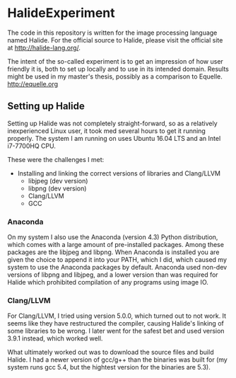 # HalideExperiment
The code in this repository is written for the image processing language named Halide.
For the official source to Halide, please visit the official site at http://halide-lang.org/.

The intent of the so-called experiment is to get an impression of how user friendly it is, both to set up locally and to use in its intended domain.
Results might be used in my master's thesis, possibly as a comparison to Equelle. http://equelle.org

## Setting up Halide
Setting up Halide was not completely straight-forward, so as a relatively inexperienced Linux user, it took med several hours to get it running properly. The system I am running on uses Ubuntu 16.04 LTS and an Intel i7-7700HQ CPU.

These were the challenges I met:
* Installing and linking the correct versions of libraries and Clang/LLVM
  * libjpeg (dev version)
  * libpng (dev version)
  * Clang/LLVM
  * GCC
  
### Anaconda
On my system I also use the Anaconda (version 4.3) Python distribution, which comes with a large amount of pre-installed packages. Among these packages are the libjpeg and libpng. When Anaconda is installed you are given the choice to append it into your PATH, which I did, which caused my system to use the Anaconda packages by default. Anaconda used non-dev versions of libpng and libjpeg, and a lower version than was required for Halide which prohibited compilation of any programs using image IO.

### Clang/LLVM
For Clang/LLVM, I tried using version 5.0.0, which turned out to not work. It seems like they have restructured the compiler, causing Halide's linking of some libraries to be wrong. I later went for the safest bet and used version 3.9.1 instead, which worked well.

What ultimately worked out was to download the source files and build Halide. I had a newer version of gcc/g++ than the binaries was built for (my system runs gcc 5.4, but the hightest version for the binaries are 5.3). 
